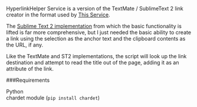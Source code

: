 HyperlinkHelper Service is a version of the TextMate / SublimeText 2 link creator
in the format used by [This Service](http://wafflesoftware.net/thisservice/).

The [Sublime Text 2 implementation](https://github.com/sentience/HyperlinkHelper)
 from which the basic functionality is lifted is far more comprehensive, but 
 I just needed the basic ability to create a link using the selection as the anchor
 text and the clipboard contents as the URL, if any.
 
 Like the TextMate and ST2 implementations, the script will look up the link 
 destination and attempt to read the title out of the page, adding it as an
 attribute of the link.
 
 
###Requirements
 
 Python  
 chardet module (`pip install chardet`)